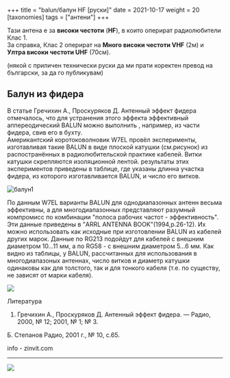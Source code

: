 +++
title = "balun/балун HF [руски]"
date = 2021-10-17
weight = 20
[taxonomies]
tags = ["антени"]
+++

Тази антена е за __високи честоти__ (__HF__), в които оперират радиолюбители Клас 1.  
За справка, Клас 2 оперират на __Много високи честоти VHF__ (2м) и __Ултра високи честоти UHF__ (70см).

(някой с приличен технически руски да ми прати коректен превод на български, за да го публикувам)

## Балун из фидера
В статье Гречихин А., Проскуряков Д. Антенный эффект фидера отмечалось, что для устранения этого эффекта эффективный аппереодический BALUN можно выполнить , например, из части фидера, свив его в бухту.  
Американтский коротоковолновик W7EL провёл эксперименты, изготавливая такие BALUN в виде плоской катушки (см.рисунок) из распостранённых в радиолюбительской практике кабелей. Витки катушки скрепляются изоляционной лентой. результаты этих экспериментов приведены в таблице, где указаны длинна участка фидера, из которого изготавливается BALUN, и число его витков.

![балун1](/antennas/balun_1.jpg)

По данным W7EL варианты BALUN для однодиапазонных антенн весьма эффективны, а для многодиапазонных представляют разумный компромисс по комбинации "полоса рабочих частот - эффективность". Эти данные приведены в "ARRL ANTENNA BOOK"(1994,p.26-12). Их можно использовать как исходные при изготовлении BALUN из кабелей других марок. Данные по RG213 подойдут для кабелей с внешним диаметром 10...11 мм, а по RG58 - с внешним диаметром 5...6 мм. Как видно из таблицы, у BALUN, рассчитанных для использования в многодиапазоных антеннах, число витков и диаметр катушки одинаковы как для толстого, так и для тонкого кабеля (т.е. по существу, не зависят от марки кабеля).

<a data-fslightbox="gallery" href="/antennas/balun_2.gif">
<img src="/antennas/balun_2.gif" />
</a> 



Литература

1. Гречихин А., Проскуряков Д. Антенный эффект фидера. — Радио, 2000, № 12; 2001, № 1; № 3.

Б. Степанов
Радио, 2001 г., № 10, с.65.

info - zinvit.com 

---

<a data-fslightbox="gallery" href="/antennas/balun.jpg">
<img src="/antennas/balun.jpg" />
</a> 



<script src="/js/fslightbox.js"></script> 
